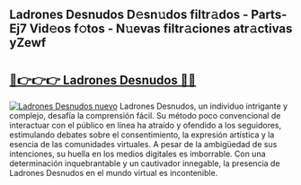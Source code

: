 ## Ladrones Desnudos D𝚎sn𝚞dos filtr𝚊dos - Parts-Ej7 Vid𝚎os f𝚘tos - N𝚞evas filtr𝚊ciones atr𝚊ctivas yZewf

# <h2><a href="http://mb6soo.tromn.icu/?c=Ladrones+Desnudos">🔗👉👉👉 Ladrones Desnudos 🔗🔗</a></h2>

[![Ladrones Desnudos nuevo](https://i.imgur.com/pEAQMta.gif)](http://mb6soo.tromn.icu/?c=Ladrones+Desnudos)
Ladrones Desnudos, un individuo intrigante y complejo, desafía la comprensión fácil. Su método poco convencional de interactuar con el público en línea ha atraído y ofendido a los seguidores, estimulando debates sobre el consentimiento, la expresión artística y la esencia de las comunidades virtuales. A pesar de la ambigüedad de sus intenciones, su huella en los medios digitales es imborrable. Con una determinación inquebrantable y un cautivador innegable, la presencia de Ladrones Desnudos en el mundo virtual es incontenible.
